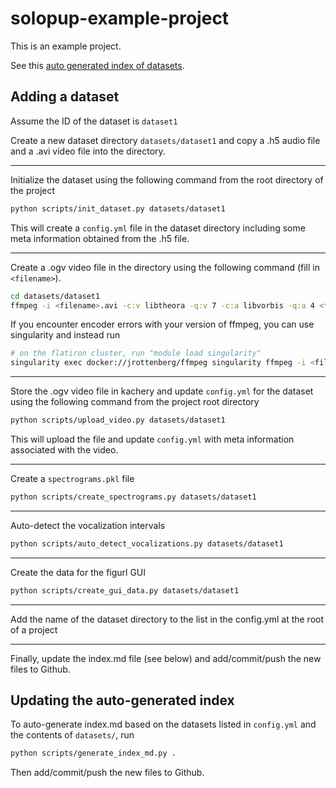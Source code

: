 # solopup-example-project

This is an example project.

See this [auto generated index of datasets](./index.md).

## Adding a dataset

Assume the ID of the dataset is `dataset1`

Create a new dataset directory `datasets/dataset1` and copy a .h5 audio file and a .avi video file into the directory.

---

Initialize the dataset using the following command from the root directory of the project

```bash
python scripts/init_dataset.py datasets/dataset1
```

This will create a `config.yml` file in the dataset directory including some meta information obtained from the .h5 file.

---

Create a .ogv video file in the directory using the following command (fill in `<filename>`).

```bash
cd datasets/dataset1
ffmpeg -i <filename>.avi -c:v libtheora -q:v 7 -c:a libvorbis -q:a 4 <filename>.ogv
```

If you encounter encoder errors with your version of ffmpeg, you can use singularity and instead run

```bash
# on the flatiron cluster, run "module load singularity"
singularity exec docker://jrottenberg/ffmpeg singularity ffmpeg -i <filename>.avi -c:v libtheora -q:v 7 -c:a libvorbis -q:a 4 <filename>.ogv
```

---

Store the .ogv video file in kachery and update `config.yml` for the dataset using the following command from the project root directory

```bash
python scripts/upload_video.py datasets/dataset1
```

This will upload the file and update `config.yml` with meta information associated with the video.

---

Create a `spectrograms.pkl` file

```bash
python scripts/create_spectrograms.py datasets/dataset1
```

---

Auto-detect the vocalization intervals

```bash
python scripts/auto_detect_vocalizations.py datasets/dataset1
```

---

Create the data for the figurl GUI

```bash
python scripts/create_gui_data.py datasets/dataset1
```

---

Add the name of the dataset directory to the list in the config.yml at the root of a project

---

Finally, update the index.md file (see below) and add/commit/push the new files to Github.

## Updating the auto-generated index

To auto-generate index.md based on the datasets listed in `config.yml` and the contents of `datasets/`, run

```bash
python scripts/generate_index_md.py .
```

Then add/commit/push the new files to Github.
